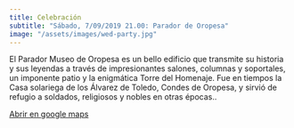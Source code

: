 ```yaml
---
title: Celebración
subtitle: "Sábado, 7/09/2019 21.00: Parador de Oropesa"
image: "/assets/images/wed-party.jpg"
---
```


El Parador Museo de Oropesa es un bello edificio que transmite su historia y sus leyendas
a través de impresionantes salones, columnas y soportales, un imponente patio y la enigmática Torre del Homenaje. Fue en tiempos la Casa
solariega de los Álvarez de Toledo, Condes de Oropesa, y sirvió de refugio a
soldados, religiosos y nobles en otras épocas..

<a class="btn btn-primary btn-block" href="https://goo.gl/maps/nBmGtZdYdaJzPmob9">Abrir en google maps</a>

<!-- {% include _googleMap.html url=site.maps.paradorOropesa %} -->
